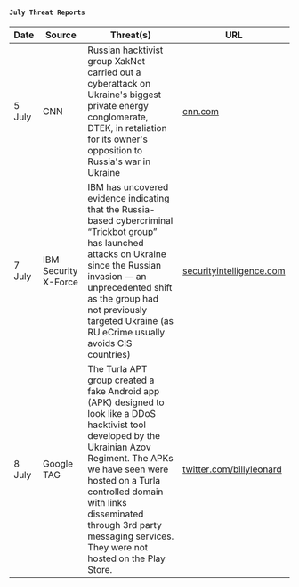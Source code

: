 #### `July Threat Reports`
| Date | Source | Threat(s) | URL |
| --- | --- | --- | --- |
| 5 July | CNN | Russian hacktivist group XakNet carried out a cyberattack on Ukraine's biggest private energy conglomerate, DTEK, in retaliation for its owner's opposition to Russia's war in Ukraine | [cnn.com](https://edition.cnn.com/2022/07/01/politics/russia-ukraine-dtek-hack/index.html) |
| 7 July | IBM Security X-Force | IBM has uncovered evidence indicating that the Russia-based cybercriminal “Trickbot group” has launched attacks on Ukraine since the Russian invasion — an unprecedented shift as the group had not previously targeted Ukraine (as RU eCrime usually avoids CIS countries) | [securityintelligence.com](https://securityintelligence.com/posts/trickbot-group-systematically-attacking-ukraine/) |
| 8 July | Google TAG | The Turla APT group created a fake Android app (APK) designed to look like a DDoS hacktivist tool developed by the Ukrainian Azov Regiment. The APKs we have seen were hosted on a Turla controlled domain with links disseminated through 3rd party messaging services. They were not hosted on the Play Store. | [twitter.com/billyleonard](https://twitter.com/billyleonard/status/1545461166377508865) |
